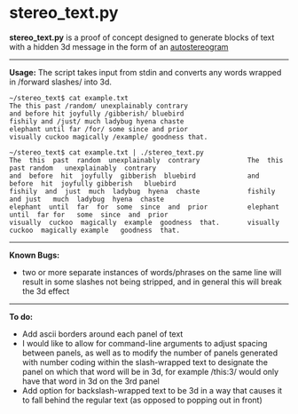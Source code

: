 
stereo_text.py
============

**stereo_text.py** is a proof of concept designed to generate blocks of text with a hidden 3d message in the form of an [autostereogram](https://en.wikipedia.org/wiki/Autostereogram)

-----

**Usage:** The script takes input from stdin and converts any words wrapped in /forward slashes/ into 3d. 

```
~/stereo_text$ cat example.txt
The this past /random/ unexplainably contrary
and before hit joyfully /gibberish/ bluebird
fishily and /just/ much ladybug hyena chaste
elephant until far /for/ some since and prior
visually cuckoo magically /example/ goodness that.

~/stereo_text$ cat example.txt | ./stereo_text.py
The  this  past  random  unexplainably  contrary            The  this  past random   unexplainably  contrary
and  before  hit  joyfully  gibberish  bluebird             and  before  hit  joyfully gibberish   bluebird
fishily  and  just  much  ladybug  hyena  chaste            fishily  and just   much  ladybug  hyena  chaste
elephant  until  far  for  some  since  and  prior          elephant  until  far for   some  since  and  prior
visually  cuckoo  magically  example  goodness  that.       visually  cuckoo  magically example   goodness  that.
```

-----

**Known Bugs:**

* two or more separate instances of words/phrases on the same line will result in some slashes not being stripped, and in general this will break the 3d effect

-----

**To do:**

* Add ascii borders around each panel of text
* I would like to allow for command-line arguments to adjust spacing between panels, as well as to modify the number of panels generated with number coding within the slash-wrapped text to designate the panel on which that word will be in 3d, for example /this:3/ would only have that word in 3d on the 3rd panel
* Add option for backslash-wrapped text to be 3d in a way that causes it to fall behind the regular text (as opposed to popping out in front)